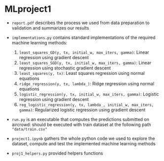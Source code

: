 # MLproject1

* `report.pdf` describes the process we used from data preparation to validation and summarizes our results

* `implementations.py` contains standard implementations of the required machine learning methods:
   1. `least_squares_GD(y, tx, initial_w, max_iters, gamma)`: Linear regression using gradient descent
   2. `least_squares_SGD(y, tx, initial_w, max_iters, gamma)`: Linear regression using stochastic gradient descent
   3. `least_squares(y, tx)`: Least squares regression using normal equations
   4. `ridge_regression(y, tx, lambda_)`: Ridge regression using normal equations
   5. `logistic_regression(y, tx, initial_w, max_iters, gamma)`: Logistic regression using gradient descent
   6. `reg_logistic_regression(y, tx, lambda_, initial_w, max_iters, gamma)`: Regularized logistic regression using gradient descent

* `run.py` is an executable that computes the predictions submitted on aircrowd: should be executed with train dataset at the following path `"data/train.csv"`

* `project1.ipynb` gathers the whole python code we used to explore the dataset, compute and test the implemented machine learning methods

* `proj1_helpers.py`  provided helpers functions